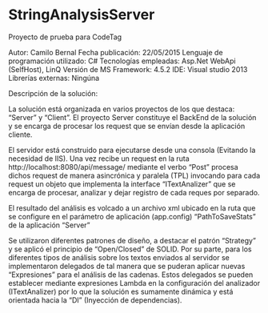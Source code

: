 # StringAnalysisServer
Proyecto de prueba para CodeTag

Autor: Camilo Bernal
Fecha publicación: 22/05/2015
Lenguaje de programación utilizado: C#
Tecnologías empleadas: Asp.Net WebApi (SelfHost), LinQ
Versión de MS Framework: 4.5.2
IDE: Visual studio 2013
Librerías externas: Ningúna

Descripción de la solución:

La solución está organizada en varios proyectos de los que destaca: “Server” y “Client”. El proyecto Server constituye 
el BackEnd de la solución y se encarga de procesar los request que se envían desde la aplicación cliente. 

El servidor está construido para ejecutarse desde una consola (Evitando la necesidad de IIS). Una vez recibe un request en la 
ruta http://localhost:8080/api/message/ mediante el verbo “Post” procesa dichos request de manera asincrónica y paralela (TPL)
invocando para cada request un objeto que implementa la interface “ITextAnalizer” que se encarga de procesar, analizar 
y dejar registro de cada reques por separado. 

El resultado del análisis es volcado a un archivo xml ubicado en la ruta que se configure en el parámetro de aplicación
(app.config) “PathToSaveStats” de la aplicación “Server”

Se utilizaron diferentes patrones de diseño, a destacar el patrón “Strategy” y 
se aplicó el principio de “Open/Closed” de SOLID. Por su parte, para los diferentes tipos de análisis sobre los textos
enviados al servidor se implementaron delegados de tal manera que se puderan aplicar nuevas “Expresiones” 
para el análisis de las cadenas. Estos delegados se pueden establecer mediante expresiones Lambda en la configuración 
del analizador (ITextAnalizer) por lo que la solución es sumamente dinámica y está orientada hacia la “DI” 
(Inyección de dependencias).


